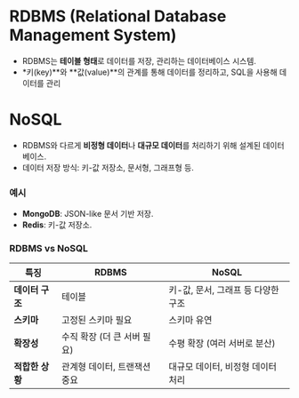 # **RDBMS (Relational Database Management System)**

- RDBMS는 **테이블 형태**로 데이터를 저장, 관리하는 데이터베이스 시스템.
- *키(key)**와 **값(value)**의 관계를 통해 데이터를 정리하고, SQL을 사용해 데이터를 관리

# **NoSQL**
- RDBMS와 다르게 **비정형 데이터**나 **대규모 데이터**를 처리하기 위해 설계된 데이터베이스.
- 데이터 저장 방식: 키-값 저장소, 문서형, 그래프형 등.

### **예시**

- **MongoDB**: JSON-like 문서 기반 저장.
- **Redis**: 키-값 저장소.

### **RDBMS vs NoSQL**

| **특징** | **RDBMS** | **NoSQL** |
| --- | --- | --- |
| **데이터 구조** | 테이블 | 키-값, 문서, 그래프 등 다양한 구조 |
| **스키마** | 고정된 스키마 필요 | 스키마 유연 |
| **확장성** | 수직 확장 (더 큰 서버 필요) | 수평 확장 (여러 서버로 분산) |
| **적합한 상황** | 관계형 데이터, 트랜잭션 중요 | 대규모 데이터, 비정형 데이터 처리 |

